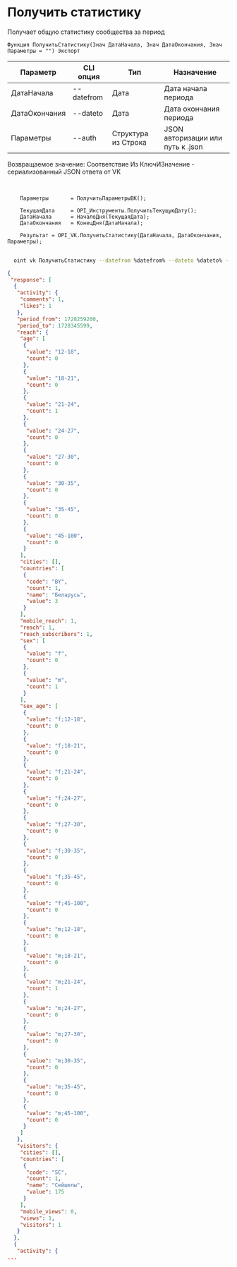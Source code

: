 ﻿---
sidebar_position: 1
---

# Получить статистику
 Получает общую статистику сообщества за период



`Функция ПолучитьСтатистику(Знач ДатаНачала, Знач ДатаОкончания, Знач Параметры = "") Экспорт`

  | Параметр | CLI опция | Тип | Назначение |
  |-|-|-|-|
  | ДатаНачала | --datefrom | Дата | Дата начала периода |
  | ДатаОкончания | --dateto | Дата | Дата окончания периода |
  | Параметры | --auth | Структура из Строка | JSON авторизации или путь к .json |

  
  Возвращаемое значение:   Соответствие Из КлючИЗначение - сериализованный JSON ответа от VK

<br/>




```bsl title="Пример кода"
    Параметры       = ПолучитьПараметрыВК();

    ТекущаяДата     = OPI_Инструменты.ПолучитьТекущуюДату();
    ДатаНачала      = НачалоДня(ТекущаяДата);
    ДатаОкончания   = КонецДня(ДатаНачала);

    Результат = OPI_VK.ПолучитьСтатистику(ДатаНачала, ДатаОкончания, Параметры);
```



```sh title="Пример команды CLI"
    
  oint vk ПолучитьСтатистику --datefrom %datefrom% --dateto %dateto% --auth %auth%

```

```json title="Результат"
{
 "response": [
  {
   "activity": {
    "comments": 1,
    "likes": 1
   },
   "period_from": 1728259200,
   "period_to": 1728345599,
   "reach": {
    "age": [
     {
      "value": "12-18",
      "count": 0
     },
     {
      "value": "18-21",
      "count": 0
     },
     {
      "value": "21-24",
      "count": 1
     },
     {
      "value": "24-27",
      "count": 0
     },
     {
      "value": "27-30",
      "count": 0
     },
     {
      "value": "30-35",
      "count": 0
     },
     {
      "value": "35-45",
      "count": 0
     },
     {
      "value": "45-100",
      "count": 0
     }
    ],
    "cities": [],
    "countries": [
     {
      "code": "BY",
      "count": 1,
      "name": "Беларусь",
      "value": 3
     }
    ],
    "mobile_reach": 1,
    "reach": 1,
    "reach_subscribers": 1,
    "sex": [
     {
      "value": "f",
      "count": 0
     },
     {
      "value": "m",
      "count": 1
     }
    ],
    "sex_age": [
     {
      "value": "f;12-18",
      "count": 0
     },
     {
      "value": "f;18-21",
      "count": 0
     },
     {
      "value": "f;21-24",
      "count": 0
     },
     {
      "value": "f;24-27",
      "count": 0
     },
     {
      "value": "f;27-30",
      "count": 0
     },
     {
      "value": "f;30-35",
      "count": 0
     },
     {
      "value": "f;35-45",
      "count": 0
     },
     {
      "value": "f;45-100",
      "count": 0
     },
     {
      "value": "m;12-18",
      "count": 0
     },
     {
      "value": "m;18-21",
      "count": 0
     },
     {
      "value": "m;21-24",
      "count": 1
     },
     {
      "value": "m;24-27",
      "count": 0
     },
     {
      "value": "m;27-30",
      "count": 0
     },
     {
      "value": "m;30-35",
      "count": 0
     },
     {
      "value": "m;35-45",
      "count": 0
     },
     {
      "value": "m;45-100",
      "count": 0
     }
    ]
   },
   "visitors": {
    "cities": [],
    "countries": [
     {
      "code": "SC",
      "count": 1,
      "name": "Сейшелы",
      "value": 175
     }
    ],
    "mobile_views": 0,
    "views": 1,
    "visitors": 1
   }
  },
  {
   "activity": {
...
```
